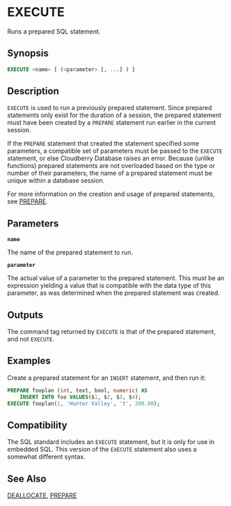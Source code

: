 # EXECUTE

Runs a prepared SQL statement.

## Synopsis

```sql
EXECUTE <name> [ (<parameter> [, ...] ) ]
```

## Description

`EXECUTE` is used to run a previously prepared statement. Since prepared statements only exist for the duration of a session, the prepared statement must have been created by a `PREPARE` statement run earlier in the current session.

If the `PREPARE` statement that created the statement specified some parameters, a compatible set of parameters must be passed to the `EXECUTE` statement, or else Cloudberry Database raises an error. Because (unlike functions) prepared statements are not overloaded based on the type or number of their parameters, the name of a prepared statement must be unique within a database session.

For more information on the creation and usage of prepared statements, see [PREPARE](/docs/sql-statements/sql-stmt-prepare.md).

## Parameters

**`name`**

The name of the prepared statement to run.

**`parameter`**

The actual value of a parameter to the prepared statement. This must be an expression yielding a value that is compatible with the data type of this parameter, as was determined when the prepared statement was created.

## Outputs

The command tag returned by `EXECUTE` is that of the prepared statement, and not `EXECUTE`.

## Examples

Create a prepared statement for an `INSERT` statement, and then run it:

```sql
PREPARE fooplan (int, text, bool, numeric) AS
    INSERT INTO foo VALUES($1, $2, $3, $4);
EXECUTE fooplan(1, 'Hunter Valley', 't', 200.00);
```

## Compatibility

The SQL standard includes an `EXECUTE` statement, but it is only for use in embedded SQL. This version of the `EXECUTE` statement also uses a somewhat different syntax.

## See Also

[DEALLOCATE](/docs/sql-statements/sql-stmt-deallocate.md), [PREPARE](/docs/sql-statements/sql-stmt-prepare.md)



